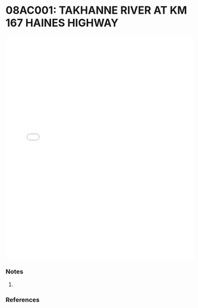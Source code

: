 # 08AC001: TAKHANNE RIVER AT KM 167 HAINES HIGHWAY

<iframe src="/_static/stations/08AC001_fdc.html" width="100%" height="600" frameborder="0"></iframe>

### Notes
1. 

### References

